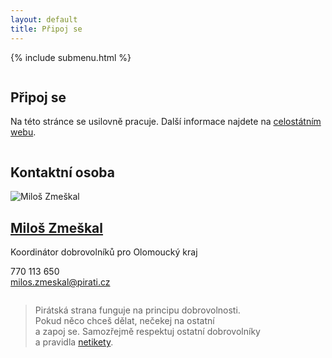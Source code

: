 ```yaml
---
layout: default
title: Připoj se
---
```

{% include submenu.html %}

<div class="row">
  <div class="medium-12 large-12 columns">
    <section class="o-section o-section">
      <div class="o-section-inner">
        <div class="o-section-block">
          <div class="c-BasicPage">
            <div class="c-BasicPage-content">
              <h2 itemprop="headline" class="c-BasicPage__title">Připoj se</h2>
            </div>
            <div itemprop="description" class="c-BasicPage-content">
              <p>Na této stránce se usilovně pracuje. Další informace najdete na <a href="https://www.pirati.cz/pripoj-se/">celostátním webu</a>.</p>
            </div>
          </div>
        </div>
      </div>
    </section>
  </div>
</div>
<div class="row">
  <div class="medium-12 large-12 columns">
    <section class="o-section o-section">
      <div class="o-section-inner">
        <div class="o-section-block">
          <div class="c-BasicPage">
            <div class="c-BasicPage-content">
              <h2 itemprop="headline" class="c-BasicPage__title">Kontaktní osoba</h2>
              <div class="row collapse">
                <div class="large-6 small-12 columns end o-section-mediumdown-divided-small">
                  <div class="o-media o-media--top">
                    <div class="o-media__image o-media__image--lgspace">
                      <img src="{{ 'milos-zmeskal.jpg' | prepend: '/assets/img/people/' | relative_url}}" alt="Miloš Zmeškal"> </div>                      
                    <div class="o-media__body">
                    <h2 class="o-media__headline"><a href="{{'lide/milos-zmeskal/' | relative_url}}">Miloš Zmeškal</a></h2>
                      <p>Koordinátor dobrovolníků pro Olomoucký kraj</p>
                      <p>770 113 650<br>
                      <a href="mailto:milos.zmeskal@pirati.cz">milos.zmeskal@pirati.cz</a></p>
                    </div>
                  </div>
                </div>
                <div class="large-6 small-12 columns end o-section-mediumdown-divided-small">
                  <div class="o-media">
                    <div class="o-media__body">
                      <blockquote class="c-blockquote c-blockquote--wicon">Pirátská strana funguje na principu dobrovolnosti.
                        <br> Pokud něco chceš dělat, nečekej na ostatní
                        <br> a zapoj se. Samozřejmě respektuj ostatní dobrovolníky
                        <br> a pravidla
                        <a href="https://redmine.pirati.cz/projects/po/wiki/Pir%C3%A1tsk%C3%A1_netiketa">netikety</a>.</blockquote>
                    </div>
                  </div>
                </div>
              </div>
            </div>
          </div>
        </div>
      </div>
    </section>
  </div>
</div>
